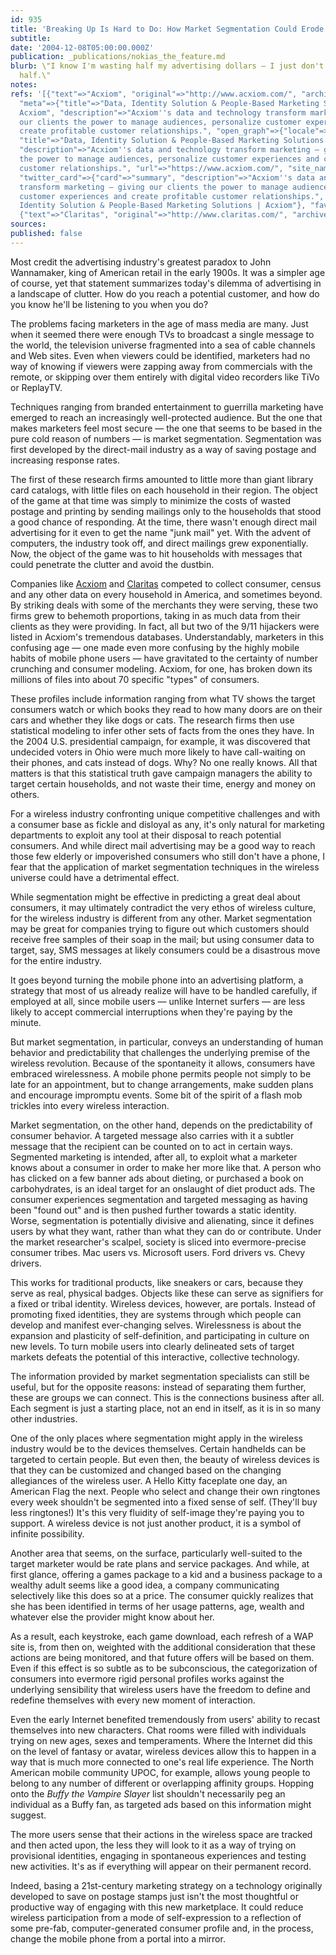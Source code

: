 ```yaml
---
id: 935
title: 'Breaking Up Is Hard to Do: How Market Segmentation Could Erode a Mobile Culture'
subtitle: 
date: '2004-12-08T05:00:00.000Z'
publication: _publications/nokias_the_feature.md
blurb: \"I know I'm wasting half my advertising dollars — I just don't know which
  half.\"
notes: 
refs: '[{"text"=>"Acxiom", "original"=>"http://www.acxiom.com/", "archive"=>"http://web.archive.org/web/20200801063347/http://www.acxiom.com/",
  "meta"=>{"title"=>"Data, Identity Solution & People-Based Marketing Solutions |
  Acxiom", "description"=>"Acxiom''s data and technology transform marketing – giving
  our clients the power to manage audiences, personalize customer experiences and
  create profitable customer relationships.", "open_graph"=>{"locale"=>"en_US", "type"=>"website",
  "title"=>"Data, Identity Solution & People-Based Marketing Solutions | Acxiom",
  "description"=>"Acxiom''s data and technology transform marketing – giving our clients
  the power to manage audiences, personalize customer experiences and create profitable
  customer relationships.", "url"=>"https://www.acxiom.com/", "site_name"=>"Acxiom"},
  "twitter_card"=>{"card"=>"summary", "description"=>"Acxiom''s data and technology
  transform marketing – giving our clients the power to manage audiences, personalize
  customer experiences and create profitable customer relationships.", "title"=>"Data,
  Identity Solution & People-Based Marketing Solutions | Acxiom"}, "favicon"=>"https://www.acxiom.com/wp-content/themes/acxiom/favicon.ico"}},
  {"text"=>"Claritas", "original"=>"http://www.claritas.com/", "archive"=>"http://web.archive.org/web/20200722170833/https://www.claritas.com/"}]'
sources: 
published: false
---
```

Most credit the advertising industry's greatest paradox to John Wannamaker, king of American retail in the early 1900s. It was a simpler age of course, yet that statement summarizes today's dilemma of advertising in a landscape of clutter. How do you reach a potential customer, and how do you know he'll be listening to you when you do?

The problems facing marketers in the age of mass media are many. Just when it seemed there were enough TVs to broadcast a single message to the world, the television universe fragmented into a sea of cable channels and Web sites. Even when viewers could be identified, marketers had no way of knowing if viewers were zapping away from commercials with the remote, or skipping over them entirely with digital video recorders like TiVo or ReplayTV.

Techniques ranging from branded entertainment to guerrilla marketing have emerged to reach an increasingly well-protected audience. But the one that makes marketers feel most secure — the one that seems to be based in the pure cold reason of numbers — is market segmentation. Segmentation was first developed by the direct-mail industry as a way of saving postage and increasing response rates.

The first of these research firms amounted to little more than giant library card catalogs, with little files on each household in their region. The object of the game at that time was simply to minimize the costs of wasted postage and printing by sending mailings only to the households that stood a good chance of responding. At the time, there wasn't enough direct mail advertising for it even to get the name "junk mail" yet. With the advent of computers, the industry took off, and direct mailings grew exponentially. Now, the object of the game was to hit households with messages that could penetrate the clutter and avoid the dustbin.

Companies like [Acxiom](http://www.acxiom.com/) and [Claritas](http://www.claritas.com/) competed to collect consumer, census and any other data on every household in America, and sometimes beyond. By striking deals with some of the merchants they were serving, these two firms grew to behemoth proportions, taking in as much data from their clients as they were providing. In fact, all but two of the 9/11 hijackers were listed in Acxiom's tremendous databases. Understandably, marketers in this confusing age — one made even more confusing by the highly mobile habits of mobile phone users — have gravitated to the certainty of number crunching and consumer modeling. Acxiom, for one, has broken down its millions of files into about 70 specific "types" of consumers.

These profiles include information ranging from what TV shows the target consumers watch or which books they read to how many doors are on their cars and whether they like dogs or cats. The research firms then use statistical modeling to infer other sets of facts from the ones they have. In the 2004 U.S. presidential campaign, for example, it was discovered that undecided voters in Ohio were much more likely to have call-waiting on their phones, and cats instead of dogs. Why? No one really knows. All that matters is that this statistical truth gave campaign managers the ability to target certain households, and not waste their time, energy and money on others.

For a wireless industry confronting unique competitive challenges and with a consumer base as fickle and disloyal as any, it's only natural for marketing departments to exploit any tool at their disposal to reach potential consumers. And while direct mail advertising may be a good way to reach those few elderly or impoverished consumers who still don't have a phone, I fear that the application of market segmentation techniques in the wireless universe could have a detrimental effect.

While segmentation might be effective in predicting a great deal about consumers, it may ultimately contradict the very ethos of wireless culture, for the wireless industry is different from any other. Market segmentation may be great for companies trying to figure out which customers should receive free samples of their soap in the mail; but using consumer data to target, say, SMS messages at likely consumers could be a disastrous move for the entire industry.

It goes beyond turning the mobile phone into an advertising platform, a strategy that most of us already realize will have to be handled carefully, if employed at all, since mobile users — unlike Internet surfers — are less likely to accept commercial interruptions when they're paying by the minute.

But market segmentation, in particular, conveys an understanding of human behavior and predictability that challenges the underlying premise of the wireless revolution. Because of the spontaneity it allows, consumers have embraced wirelessness. A mobile phone permits people not simply to be late for an appointment, but to change arrangements, make sudden plans and encourage impromptu events. Some bit of the spirit of a flash mob trickles into every wireless interaction.

Market segmentation, on the other hand, depends on the predictability of consumer behavior. A targeted message also carries with it a subtler message that the recipient can be counted on to act in certain ways. Segmented marketing is intended, after all, to exploit what a marketer knows about a consumer in order to make her more like that. A person who has clicked on a few banner ads about dieting, or purchased a book on carbohydrates, is an ideal target for an onslaught of diet product ads. The consumer experiences segmentation and targeted messaging as having been "found out" and is then pushed further towards a static identity. Worse, segmentation is potentially divisive and alienating, since it defines users by what they want, rather than what they can do or contribute. Under the market researcher's scalpel, society is sliced into evermore-precise consumer tribes. Mac users vs. Microsoft users. Ford drivers vs. Chevy drivers.

This works for traditional products, like sneakers or cars, because they serve as real, physical badges. Objects like these can serve as signifiers for a fixed or tribal identity. Wireless devices, however, are portals. Instead of promoting fixed identities, they are systems through which people can develop and manifest ever-changing selves. Wirelessness is about the expansion and plasticity of self-definition, and participating in culture on new levels. To turn mobile users into clearly delineated sets of target markets defeats the potential of this interactive, collective technology.

The information provided by market segmentation specialists can still be useful, but for the opposite reasons: instead of separating them further, these are groups we can connect. This is the connections business after all. Each segment is just a starting place, not an end in itself, as it is in so many other industries.

One of the only places where segmentation might apply in the wireless industry would be to the devices themselves. Certain handhelds can be targeted to certain people. But even then, the beauty of wireless devices is that they can be customized and changed based on the changing allegiances of the wireless user. A Hello Kitty faceplate one day, an American Flag the next. People who select and change their own ringtones every week shouldn't be segmented into a fixed sense of self. (They'll buy less ringtones!) It's this very fluidity of self-image they're paying you to support. A wireless device is not just another product, it is a symbol of infinite possibility.

Another area that seems, on the surface, particularly well-suited to the target marketer would be rate plans and service packages. And while, at first glance, offering a games package to a kid and a business package to a wealthy adult seems like a good idea, a company communicating selectively like this does so at a price. The consumer quickly realizes that she has been identified in terms of her usage patterns, age, wealth and whatever else the provider might know about her.

As a result, each keystroke, each game download, each refresh of a WAP site is, from then on, weighted with the additional consideration that these actions are being monitored, and that future offers will be based on them. Even if this effect is so subtle as to be subconscious, the categorization of consumers into evermore rigid personal profiles works against the underlying sensibility that wireless users have the freedom to define and redefine themselves with every new moment of interaction.

Even the early Internet benefited tremendously from users' ability to recast themselves into new characters. Chat rooms were filled with individuals trying on new ages, sexes and temperaments. Where the Internet did this on the level of fantasy or avatar, wireless devices allow this to happen in a way that is much more connected to one's real life experience. The North American mobile community UPOC, for example, allows young people to belong to any number of different or overlapping affinity groups. Hopping onto the *Buffy the Vampire Slayer* list shouldn't necessarily peg an individual as a Buffy fan, as targeted ads based on this information might suggest.

The more users sense that their actions in the wireless space are tracked and then acted upon, the less they will look to it as a way of trying on provisional identities, engaging in spontaneous experiences and testing new activities. It's as if everything will appear on their permanent record.

Indeed, basing a 21st-century marketing strategy on a technology originally developed to save on postage stamps just isn't the most thoughtful or productive way of engaging with this new marketplace. It could reduce wireless participation from a mode of self-expression to a reflection of some pre-fab, computer-generated consumer profile and, in the process, change the mobile phone from a portal into a mirror.
